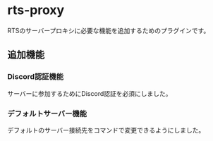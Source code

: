 # rts-proxy
RTSのサーバープロキシに必要な機能を追加するためのプラグインです。

## 追加機能

### Discord認証機能
サーバーに参加するためにDiscord認証を必須にしました。

### デフォルトサーバー機能
デフォルトのサーバー接続先をコマンドで変更できるようにしました。

